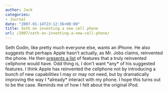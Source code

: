 ```yaml
---
author: Jack
categories:
- Journal
date: "2007-01-14T23:12:36+00:00"
title: Seth on inventing a new cell phone
url: /2007/seth-on-inventing-a-new-cell-phone/
---
```


Seth Godin, like pretty much everyone else, wants an iPhone. He also suggests that perhaps Apple hasn't actually, as Mr. Jobs claims, reinvented the phone. He then [presents a list][1] of features that a truly reinvented cellphone would have. Odd thing is, I don't want \*any\* of his suggested features. I think Apple has reinvented the cellphone not by introducing a bunch of new capabilities I may or may not need, but by dramatically improving the way I \*already\* interact with my phone. I hope this turns out to be the case. Reminds me of how I felt about the original iPod.

 [1]: http://sethgodin.typepad.com/seths_blog/2007/01/inventing_a_new.html